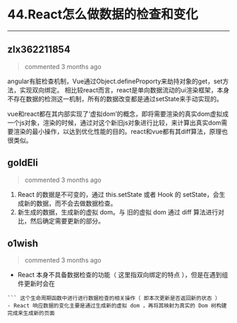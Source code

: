 
 # 44.React怎么做数据的检查和变化 
  
 ***
## zlx362211854 
 > commented 3 months ago 

angular有脏检查机制，Vue通过Object.defineProporty来劫持对象的get，set方法，实现双向绑定。
相比较react而言，react是单向数据流动的ui渲染框架，本身不存在数据的检测这一机制，所有的数据改变都是通过setState来手动实现的。

vue和react都在其内部实现了‘虚拟dom’的概念，即将需要渲染的真实dom虚拟成一个js对象，渲染的时候，通过对这个新旧js对象进行比较，来计算出真实dom需要渲染的最小操作，以达到优化性能的目的。react和vue都有其diff算法，原理也很类似。
## goldEli 
 > commented 3 months ago 

1. React 的数据是不可变的，通过 this.setState 或者 Hook 的 setState，会生成新的数据，而不会去做数据检查。
2. 新生成的数据，生成新的虚拟 dom。与 旧的虚拟 dom 通过 diff 算法进行对比，然后确定需要更新的部分。
## o1wish 
 > commented 3 months ago 

- React 本身不具备数据检查的功能（ 这里指双向绑定的特点 ），但是在遇到组件更新时会在 
```shouldComponentUpdate
``` 这个生命周期函数中进行进行数据检查的相关操作（ 即本次更新是否返回新的状态 ）
- React 响应数据的变化主要是通过生成新的虚拟 dom ，再将其映射为真实的 Dom 树构建完成来生成新的页面